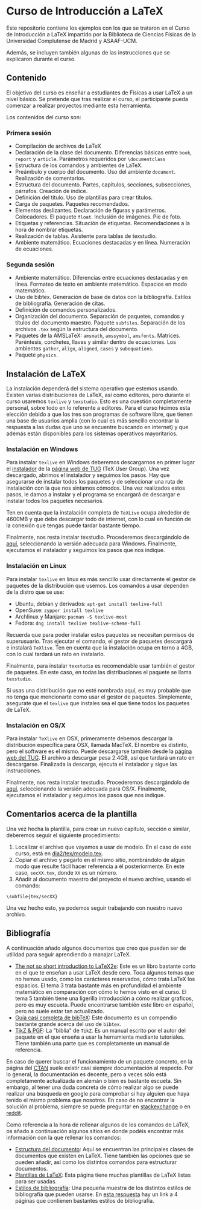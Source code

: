 # Curso de Introducción a LaTeX

Este repositorio contiene los ejemplos con los que se trataron en el Curso de Introducción a LaTeX impartido por la Biblioteca de Ciencias Físicas de la Universidad Complutense de Madrid y ASAAF-UCM.

Además, se incluyen también algunas de las instrucciones que se explicaron durante el curso.


## Contenido

El objetivo del curso es enseñar a estudiantes de Físicas a usar LaTeX a un nivel básico. Se pretende que tras realizar el curso, el participante pueda comenzar a realizar proyectos mediante esta herramienta.

Los contenidos del curso son:


### Primera sesión

 * Compilación de archivos de LaTeX
 * Declaración de la clase del documento. Diferencias básicas entre `book`, `report` y `article`. Parámetros requeridos por `\documentclass`
 * Estructura de los comandos y ambientes de LaTeX.
 * Preámbulo y cuerpo del documento. Uso del ambiente `document`. Realización de comentarios.
 * Estructura del documento. Partes, capítulos, secciones, subsecciones, párrafos. Creación de índice.
 * Definición del título. Uso de plantillas para crear títulos.
 * Carga de paquetes. Paquetes recomendados.
 * Elementos deslizantes. Declaración de figuras y parámetros. Colocadores. El paquete `float`. Inclusión de imágenes. Pie de foto.
 * Etiquetas y referencias. Situación de etiquetas. Recomendaciones a la hora de nombrar etiquetas.
 * Realización de tablas. Asistente para tablas de texstudio.
 * Ambiente matemático. Ecuaciones destacadas y en línea. Numeración de ecuaciones.

### Segunda sesión

 * Ambiente matemático. Diferencias entre ecuaciones destacadas y en línea. Formateo de texto en ambiente matemático. Espacios en modo matemático.
 * Uso de bibtex. Generación de base de datos con la bibliografía. Estilos de bibliografía. Generación de citas.
 * Definición de comandos personalizados.
 * Organización del documento. Separación de paquetes, comandos y títulos del documento maestro. Paquete `subfiles`. Separación de los archivos `.tex` según la estructura del documento.
 * Paquetes de la AMSLaTeX: `amsmath`, `amssymbol`, `amsfonts`. Matrices. Paréntesis, corchetes, llaves y similar dentro de ecuaciones. Los ambientes `gather`, `align`, `aligned`, `cases` y `subequations`.
 * Paquete `physics`.

## Instalación de LaTeX

La instalación dependerá del sistema operativo que estemos usando. Existen varias distribuciones de LaTeX, así como editores, pero durante el curso usaremos `texlive` y `texstudio`. Esto es una cuestión completamente personal, sobre todo en lo referente a editores. Para el curso hicimos esta elección debido a que los tres son programas de software libre, que tienen una base de usuarios amplia (con lo cual es más sencillo encontrar la respuesta a las dudas que uno se encuentre buscando en internet) y que además están disponibles para los sistemas operativos mayoritarios.

### Instalación en Windows

Para instalar `texlive` en Windows deberemos descargarnos en primer lugar el [instalador](http://mirror.ctan.org/systems/texlive/tlnet/install-tl-windows.exe) de la [página web de TUG](https://www.tug.org/texlive) (TeX User Group). Una vez descargado, abrimos el instalador y seguimos los pasos. Hay que asegurarse de instalar todos los paquetes y de seleccionar una ruta de instalación con la que nos sintamos cómodos. Una vez realizados estos pasos, le damos a instalar y el programa se encargará de descargar e instalar todos los paquetes necesarios.

Ten en cuenta que la instalación completa de `TeXLive` ocupa alrededor de 4600MB y que debe descargar todo de internet, con lo cual en función de la conexión que tengas puede tardar bastante tiempo.

Finalmente, nos resta instalar texstudio. Procederemos descargándolo de [aquí](https://www.texstudio.org/#download), seleccionando la versión adecuada para Windows. Finalmente, ejecutamos el instalador y seguimos los pasos que nos indique.

### Instalación en Linux

Para instalar `texlive` en linux es más sencillo usar directamente el gestor de paquetes de la distribución que usemos. Los comandos a usar dependen de la distro que se use:

 * Ubuntu, debian y derivados: `apt-get install texlive-full`
 * OpenSuse: `zypper install texlive`
 * Archlinux y Manjaro: `pacman -S texlive-most`
 * Fedora: `dng install texlive texlive-scheme-full`

Recuerda que para poder instalar estos paquetes se necesitan permisos de superusuario. Tras ejecutar el comando, el gestor de paquetes descargará e instalará `TeXlive`. Ten en cuenta que la instalación ocupa en torno a 4GB, con lo cual tardará un rato en instalarlo.

Finalmente, para instalar `texstudio` es recomendable usar también el gestor de paquetes. En este caso, en todas las distribuciones el paquete se llama `texstudio`.

Si usas una distribución que no esté nombrada aquí, es muy probable que no tenga que mencionarte como usar el gestor de paquetes. Simplemente, asegurate que el `texlive` que instales sea el que tiene todos los paquetes de LaTeX.


### Instalación en OS/X

Para instalar `TeXlive` en OSX, primeramente debemos descargar la distribución específica para OSX, llamada MacTeX. El nombre es distinto, pero el software es el mismo. Puede descargarse también desde la [página web del TUG](https://tug.org/mactex/mactex-download.html). El archivo a descargar pesa 2.4GB, así que tardará un rato en descargarse. Finalizada la descarga, ejecuta el instalador y sigue las instrucciones.

Finalmente, nos resta instalar texstudio. Procederemos descargándolo de [aquí](https://www.texstudio.org/#download), seleccionando la versión adecuada para OS/X. Finalmente, ejecutamos el instalador y seguimos los pasos que nos indique.


## Comentarios acerca de la plantilla

Una vez hecha la plantilla, para crear un nuevo capítulo, sección o similar, deberemos seguir el siguiente procedimiento:

 1. Localizar el archivo que vayamos a usar de modelo. En el caso de este curso, está en [dia2/tex/modelo.tex](dia2/tex/modelo.tex).
 2. Copiar el archivo y pegarlo en el mismo sitio, nombrándolo de algún modo que resulte fácil hacer referencia a él posteriormente. En este caso, `secXX.tex`, donde `XX` es un número.
 3. Añadir al documento maestro del proyecto el nuevo archivo, usando el comando:

 ```
 \subfile{tex/secXX}
 ```

Una vez hecho esto, ya podemos seguir trabajando con nuestro nuevo archivo.

## Bibliografía

A continuación añado algunos documentos que creo que pueden ser de utilidad para seguir aprendiendo a manajar LaTeX.

 * [The not so short introduction to LaTeX2e](http://osl.ugr.es/CTAN/info/lshort/english/lshort.pdf): Este es un libro bastante corto en el que te enseñan a usar LaTeX desde cero. Toca algunos temas que no hemos usado, como los carácteres reservados, cómo trata LaTeX los espacios. El tema 3 trata bastante más en profundidad el ambiente matemático en comparación con cómo lo hemos visto en el curso. El tema 5 también tiene una ligerilla introducción a cómo realizar graficos, pero es muy escueta. Puede encontrarse también este libro en español, pero no suele estar tan actualizado.
 * [Guía casi completa de bibTeX](ftp://ftp.dante.de/tex-archive/documentation/spanish/guia-bibtex/guia-bibtex.pdf): Este documento es un compendio bastante grande acerca del uso de `bibtex`.
 * [TikZ & PGF](http://osl.ugr.es/CTAN/graphics/pgf/base/doc/pgfmanual.pdf): La "biblia" de `TikZ`. Es un manual escrito por el autor del paquete en el que enseña a usar la herramienta mediante tutoriales. Tiene también una parte que es completamente un manual de referencia.

En caso de querer buscar el funcionamiento de un paquete concreto, en la página del [CTAN](https://www.ctan.org/) suele existir casi siempre documentación al respecto. Por lo general, la documentación es decente, pero a veces sólo está completamente actualizada en alemán o bien es bastante escueta. Sin embargo, al tener una duda concreta de cómo realizar algo se puede realizar una búsqueda en google para comprobar si hay alguien que haya tenido el mismo problema que nosotros. En caso de no encontrar la solución al problema, siempre se puede preguntar en [stackexchange](http://tex.stackexchange.com/) o en [reddit](https://www.reddit.com/r/LaTeX/).


Como referencia a la hora de rellenar algunos de los comandos de LaTeX, os añado a continuación algunos sitios en donde podéis encontrar más información con la que rellenar los comandos:

 * [Estructura del documento](https://en.wikibooks.org/wiki/LaTeX/Document_Structure): Aquí se encuentran las principales clases de documentos que existen en LaTeX. Tiene también las opciones que se pueden añadir, así como los distintos comandos para estructurar documentos.
 * [Plantillas de LaTeX](https://www.latextemplates.com/): Esta página tiene muchas plantillas de LaTeX listas para ser usadas.
 * [Estilos de bibliografía](https://es.sharelatex.com/learn/Bibtex_bibliography_styles): Una pequeña muestra de los distintos estilos de bibliografía que pueden usarse. En [esta respuesta](http://tex.stackexchange.com/a/35047) hay un link a 4 páginas que contienen bastantes estilos de bibliografía.
